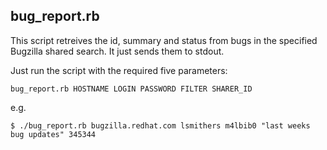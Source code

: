 ## bug_report.rb

This script retreives the id, summary and status from bugs in the specified Bugzilla shared search.  It just sends them to stdout.  

Just run the script with the required five parameters:

    bug_report.rb HOSTNAME LOGIN PASSWORD FILTER SHARER_ID

e.g. 

    $ ./bug_report.rb bugzilla.redhat.com lsmithers m4lbib0 "last weeks bug updates" 345344

